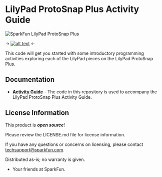 LilyPad ProtoSnap Plus Activity Guide
========================================

![SparkFun LilyPad ProtoSnap Plus](https://cdn.sparkfun.com/assets/learn_tutorials/6/8/0/ProtoSnapConnectedtoLaptop.jpg)

-> [![alt text](https://cdn.sparkfun.com/r/600-600/assets/learn_tutorials/7/1/0/ProtoSnapConnectedtoLaptop.jpg)](https://cdn.sparkfun.com/assets/learn_tutorials/7/1/0/ProtoSnapConnectedtoLaptop.jpg) <-

This code will get you started with some introductory programming activities exploring each of the LilyPad pieces on the LilyPad ProtoSnap Plus. 

Documentation
--------------
* **[Activity Guide](https://learn.sparkfun.com/tutorials/lilypad-protosnap-plus-activity-guide)** - The code in this repository is used to accompany the LilyPad ProtoSnap Plus Activity Guide.

License Information
-------------------

This product is _**open source**_! 

Please review the LICENSE.md file for license information. 

If you have any questions or concerns on licensing, please contact techsupport@sparkfun.com.

Distributed as-is; no warranty is given.

- Your friends at SparkFun.

_<COLLABORATION CREDIT>_
